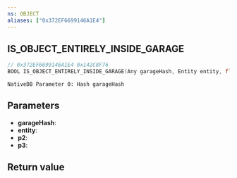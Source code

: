 ```yaml
---
ns: OBJECT
aliases: ["0x372EF6699146A1E4"]
---
```

## IS_OBJECT_ENTIRELY_INSIDE_GARAGE

```c
// 0x372EF6699146A1E4 0x142C8F76
BOOL IS_OBJECT_ENTIRELY_INSIDE_GARAGE(Any garageHash, Entity entity, float p2, int p3);
```

```
NativeDB Parameter 0: Hash garageHash
```

## Parameters
* **garageHash**: 
* **entity**: 
* **p2**: 
* **p3**: 

## Return value

